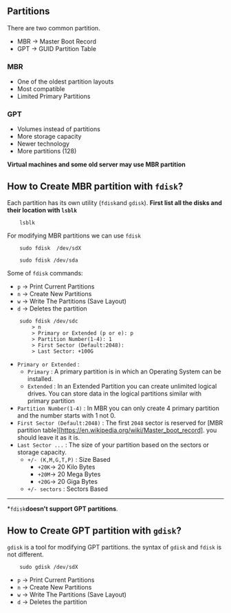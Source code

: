 ## Partitions
There are two common partition.
- MBR -> Master Boot Record
- GPT ->  GUID Partition Table
### MBR
- One of the oldest partition layouts
- Most compatible 
- Limited Primary Partitions

### GPT
- Volumes instead of partitions
- More storage capacity
- Newer technology
- More partitions (128)

**Virtual machines and some old server may use MBR partition**

## How to Create MBR partition with `fdisk`?

Each partition has its own utility (`fdisk`and `gdisk`).
**First list all the disks and their location with `lsblk`**
```
	lsblk
```

For modifying MBR partitions we can use `fdisk`
```
	sudo fdisk  /dev/sdX

	sudo fdisk /dev/sda
```

Some of `fdisk` commands:
- `p` -> Print Current Partitions
- `n` -> Create New Partitions
- `w` -> Write The Partitions (Save Layout)
- `d` -> Deletes the partition


```
	sudo fdisk /dev/sdc
		> n
		> Primary or Extended (p or e): p
		> Partition Number(1-4): 1
		> First Sector (Default:2048): 
		> Last Sector: +100G
```

- `Primary or Extended` : 
	- `Primary` : A primary partition is in which an Operating System can be installed.
	- `Extended` : In an Extended Partition you can create unlimited logical drives. You can store data in the logical partitions similar with primary partition 
- `Partition Number(1-4)` : In MBR you can only create 4 primary partition and the number starts with 1 not 0.
- `First Sector (Default:2048)` : The first `2048` sector is reserved for [MBR partition table][https://en.wikipedia.org/wiki/Master_boot_record]. you should leave it as it is.
- `Last Sector ...` : The size of your partition based on the sectors or storage capacity.
	- `+/- (K,M,G,T,P)` : Size Based
		- `+20K`->  20 Kilo Bytes
		- `+20M`-> 20 Mega Bytes
		- `+20G`-> 20 Giga Bytes
	- `+/- sectors` : Sectors Based


--- 
\*`fdisk`**doesn't support GPT partitions**.





## How to Create GPT partition with `gdisk`?
`gdisk` is a tool for modifying GPT partitions. the syntax of `gdisk` and `fdisk` is not different.

```
	sudo gdisk /dev/sdX
```
- `p` -> Print Current Partitions
- `n` -> Create New Partitions
- `w` -> Write The Partitions (Save Layout)
- `d` -> Deletes the partition
